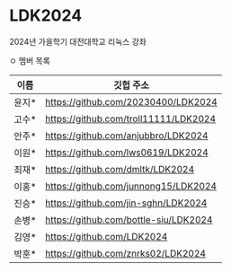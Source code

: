 # LDK2024
2024년 가을학기 대전대학교 리눅스 강좌

ㅇ 멤버 목록

|이름|깃헙 주소|
|------|---|
|윤지*	|https://github.com/20230400/LDK2024	|
|고수*	|https://github.com/troll11111/LDK2024	|
|안주*	|https://github.com/anjubbro/LDK2024	|
|이원*	|https://github.com/lws0619/LDK2024	|
|최재*	|https://github.com/dmltk/LDK2024	|
|이홍*	|https://github.com/junnong15/LDK2024	|
|진승*	|https://github.com/jin-sghn/LDK2024	|
|손병*	|https://github.com/bottle-siu/LDK2024|
|김영*	|https://github.com/LDK2024	|
|박훈*	|https://github.com/znrks02/LDK2024|



